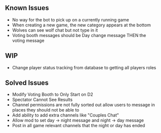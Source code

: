 ## Known Issues
- No way for the bot to pick up on a currently running game
- When creating a new game, the new category appears at the bottom
- Wolves can see wolf chat but not type in it
- Voting booth messages should be Day change message THEN the voting message

## WIP
- Change player status tracking from database to getting all players roles

## Solved Issues
- Modify Voting Booth to Only Start on D2
- Spectator Cannot See Results
- Channel permissions are not fully sorted out allow users to message in places they should not be able to
- Add ability to add extra channels like "Couples Chat"
- Allow mod to set day -> night message and night -> day message
- Post in all game relevant channels that the night or day has ended